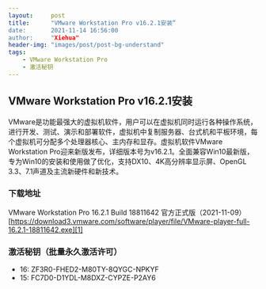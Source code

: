 ```yaml
---
layout:     post
title:      "VMware Workstation Pro v16.2.1安装“
date:       2021-11-14 16:56:00
author:     "Xiehua"
header-img: "images/post/post-bg-understand"
tags:
    - VMware Workstation Pro
    - 激活秘钥
---
```


## VMware Workstation Pro v16.2.1安装  

VMware是功能最强大的虚拟机软件，用户可以在虚拟机同时运行各种操作系统，进行开发、测试、演示和部署软件，虚拟机中复制服务器、台式机和平板环境，每个虚拟机可分配多个处理器核心、主内存和显存。虚拟机软件VMware Workstation Pro迎来新版发布，详细版本号为v16.2.1。全面兼容Win10最新版，专为Win10的安装和使用做了优化，支持DX10、4K高分辨率显示屏、OpenGL 3.3、7.1声道及主流新硬件和新技术。  

### 下载地址  

VMware Workstation Pro 16.2.1 Build 18811642 官方正式版（2021-11-09）  
[https://download3.vmware.com/software/player/file/VMware-player-full-16.2.1-18811642.exe][1]

### 激活秘钥（批量永久激活许可）

- 16: ZF3R0-FHED2-M80TY-8QYGC-NPKYF
- 15: FC7D0-D1YDL-M8DXZ-CYPZE-P2AY6

[1]: https://download3.vmware.com/software/player/file/VMware-player-full-16.2.1-18811642.exe